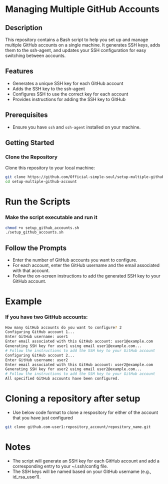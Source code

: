 # Managing Multiple GitHub Accounts

## Description

This repository contains a Bash script to help you set up and manage multiple GitHub accounts on a single machine. It generates SSH keys, adds them to the ssh-agent, and updates your SSH configuration for easy switching between accounts.

## Features

- Generates a unique SSH key for each GitHub account
- Adds the SSH key to the ssh-agent
- Configures SSH to use the correct key for each account
- Provides instructions for adding the SSH key to GitHub

## Prerequisites

- Ensure you have `ssh` and `ssh-agent` installed on your machine.

## Getting Started

### Clone the Repository

Clone this repository to your local machine:

```bash
git clone https://github.com/Official-simple-soul/setup-multiple-github-account.git
cd setup-multiple-github-account
```

# Run the Scripts

### Make the script executable and run it

```bash
chmod +x setup_github_accounts.sh
./setup_github_accounts.sh
```

## Follow the Prompts

- Enter the number of GitHub accounts you want to configure.
- For each account, enter the GitHub username and the email associated with that account.
- Follow the on-screen instructions to add the generated SSH key to your GitHub account.

# Example

### If you have two GitHub accounts:

```bash
How many GitHub accounts do you want to configure? 2
Configuring GitHub account 1...
Enter GitHub username: user1
Enter email associated with this GitHub account: user1@example.com
Generating SSH key for user1 using email user1@example.com...
# Follow the instructions to add the SSH key to your GitHub account
Configuring GitHub account 2...
Enter GitHub username: user2
Enter email associated with this GitHub account: user2@example.com
Generating SSH key for user2 using email user2@example.com...
# Follow the instructions to add the SSH key to your GitHub account
All specified GitHub accounts have been configured.
```

# Cloning a repository after setup

- Use below code format to clone a respository for either of the account that you have just configured

```bash
git clone github.com-user1:repository_account/repository_name.git
```

# Notes

- The script will generate an SSH key for each GitHub account and add a corresponding entry to your ~/.ssh/config file.
- The SSH keys will be named based on your GitHub username (e.g., id_rsa_user1).
